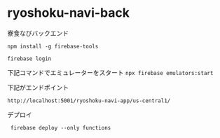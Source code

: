 # ryoshoku-navi-back
寮食なびバックエンド

`npm install -g firebase-tools`

`firebase login`

下記コマンドでエミュレーターをスタート
`npx firebase emulators:start`


下記がエンドポイント
```
http://localhost:5001/ryoshoku-navi-app/us-central1/
```

デプロイ
```
 firebase deploy --only functions
 